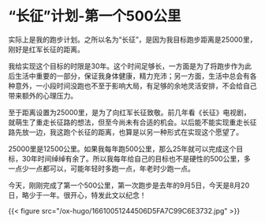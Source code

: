 # “长征”计划-第一个500公里


实际上是我的跑步计划。之所以名为“长征”，是因为我目标跑步距离是25000里，刚好是红军长征的距离。

我给实现这个目标的时限是30年。这个时间足够长，一方面是为了将跑步作为此后生活中重要的一部分，保证我身体健康，精力充沛；另一方面，生活中总会有各种意外，一小段时间没跑也不至于影响大局，有足够的余地灵活安排，不会给自己带来额外的心理压力。

至于距离设置为25000里，是为了向红军长征致敬。前几年看《长征》电视剧，就萌生了重走长征路的想法，但至今尚未有合适的机会。以后能不能实现重走长征路先放一边，我这跑个长征的距离，也算是以另一种形式在实现这个愿望了。

25000里是12500公里。如果我每年跑500公里，那么25年就可以完成这个目标，30年时间绰绰有余了。所以我每年给自己的目标也不是硬性的500公里，多一点少一点都可以，可能年轻时多跑一点，年老时少跑一点。

今天，刚刚完成了第一个500公里，第一次跑步是去年的9月5日，今天是8月20日，略少于一年。很开心，特发此文以纪念！

{{< figure src="/ox-hugo/16610051244506D5FA7C99C6E3732.jpg" >}}

